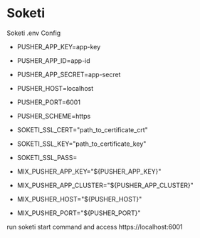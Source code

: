 # Soketi

Soketi .env Config
- PUSHER_APP_KEY=app-key
- PUSHER_APP_ID=app-id
- PUSHER_APP_SECRET=app-secret
- PUSHER_HOST=localhost
- PUSHER_PORT=6001
- PUSHER_SCHEME=https
- SOKETI_SSL_CERT="path_to_certificate_crt"
- SOKETI_SSL_KEY="path_to_certificate_key"
- SOKETI_SSL_PASS=

- MIX_PUSHER_APP_KEY="${PUSHER_APP_KEY}"
- MIX_PUSHER_APP_CLUSTER="${PUSHER_APP_CLUSTER}"

- MIX_PUSHER_HOST="${PUSHER_HOST}"
- MIX_PUSHER_PORT="${PUSHER_PORT}"

run soketi start command and access https://localhost:6001